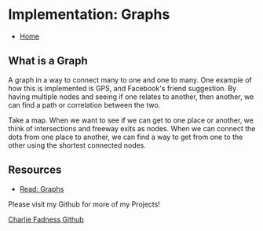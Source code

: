 # Implementation: Graphs

- [Home](https://fadnesscharlie.github.io/reading-notes/401/)

## What is a Graph

A graph in a way to connect many to one and one to many. One example of how this is implemented is GPS, and Facebook's friend suggestion. By having multiple nodes and seeing if one relates to another, then another, we can find a path or correlation between the two. 

Take a map. When we want to see if we can get to one place or another, we think of intersections and freeway exits as nodes. When we can connect the dots from one place to another, we can find a way to get from one to the other using the shortest connected nodes.

## Resources

- [Read: Graphs](https://codefellows.github.io/common_curriculum/data_structures_and_algorithms/Code_401/class-35/resources/graphs.html)

Please visit my Github for more of my Projects!

[Charlie Fadness Github](https://github.com/fadnesscharlie)
